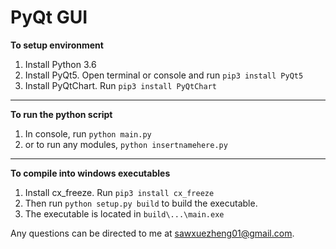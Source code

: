 # PyQt GUI


<b> To setup environment </b>

1. Install Python 3.6 
2. Install PyQt5. Open terminal or console and run
```pip3 install PyQt5```
3. Install PyQtChart. Run
```pip3 install PyQtChart```

---

<b> To run the python script </b>

1. In console, run ```python main.py```
2. or to run any modules, ```python insertnamehere.py```

---

<b> To compile into windows executables </b>

1. Install cx_freeze. Run ```pip3 install cx_freeze```
2. Then run ```python setup.py build``` to build the executable.
3. The executable is located in ```build\...\main.exe```


Any questions can be directed to me at [sawxuezheng01@gmail.com](sawxuezheng01@gmail.com).
